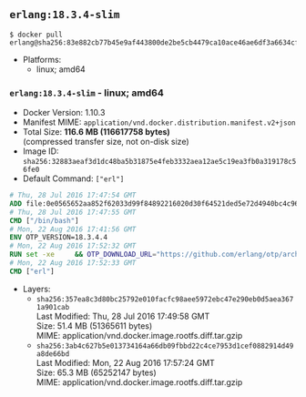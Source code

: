 ## `erlang:18.3.4-slim`

```console
$ docker pull erlang@sha256:83e882cb77b45e9af443800de2be5cb4479ca10ace46ae6df3a6634cf6e3416f
```

-	Platforms:
	-	linux; amd64

### `erlang:18.3.4-slim` - linux; amd64

-	Docker Version: 1.10.3
-	Manifest MIME: `application/vnd.docker.distribution.manifest.v2+json`
-	Total Size: **116.6 MB (116617758 bytes)**  
	(compressed transfer size, not on-disk size)
-	Image ID: `sha256:32883aeaf3d1dc48ba5b31875e4feb3332aea12ae5c19ea3fb0a319178c56fe0`
-	Default Command: `["erl"]`

```dockerfile
# Thu, 28 Jul 2016 17:47:54 GMT
ADD file:0e0565652aa852f62033d99f84892216020d30f64521ded5e72d4940bc4c9697 in /
# Thu, 28 Jul 2016 17:47:55 GMT
CMD ["/bin/bash"]
# Mon, 22 Aug 2016 17:41:56 GMT
ENV OTP_VERSION=18.3.4.4
# Mon, 22 Aug 2016 17:52:32 GMT
RUN set -xe 	&& OTP_DOWNLOAD_URL="https://github.com/erlang/otp/archive/OTP-$OTP_VERSION.tar.gz" 	&& OTP_DOWNLOAD_SHA256="3956f5c4fcd05848c7fe048d5c4ef7eaf002a8312cba0674150c5a10ab0e9f04" 	&& runtimeDeps=' 		libodbc1 		libssl1.0.0 		libsctp1 	' 	&& buildDeps=' 		curl 		ca-certificates 		autoconf 		gcc 		make 		libncurses-dev 		unixodbc-dev 		libssl-dev 		libsctp-dev 	' 	&& apt-get update 	&& apt-get install -y --no-install-recommends $runtimeDeps 	&& apt-get install -y --no-install-recommends $buildDeps 	&& curl -fSL -o otp-src.tar.gz "$OTP_DOWNLOAD_URL" 	&& echo "$OTP_DOWNLOAD_SHA256 otp-src.tar.gz" | sha256sum -c - 	&& mkdir -p /usr/src/otp-src 	&& tar -xzf otp-src.tar.gz -C /usr/src/otp-src --strip-components=1 	&& rm otp-src.tar.gz 	&& cd /usr/src/otp-src 	&& ./otp_build autoconf 	&& ./configure --enable-sctp 	&& make -j$(nproc) 	&& make install 	&& find /usr/local -name examples | xargs rm -rf 	&& apt-get purge -y --auto-remove $buildDeps 	&& rm -rf /usr/src/otp-src /var/lib/apt/lists/*
# Mon, 22 Aug 2016 17:52:33 GMT
CMD ["erl"]
```

-	Layers:
	-	`sha256:357ea8c3d80bc25792e010facfc98aee5972ebc47e290eb0d5aea3671a901cab`  
		Last Modified: Thu, 28 Jul 2016 17:49:58 GMT  
		Size: 51.4 MB (51365611 bytes)  
		MIME: application/vnd.docker.image.rootfs.diff.tar.gzip
	-	`sha256:3ab4c627b5e013734164a66db09fbbd22c4ce7953d1cef0882914d49a8de66bd`  
		Last Modified: Mon, 22 Aug 2016 17:57:24 GMT  
		Size: 65.3 MB (65252147 bytes)  
		MIME: application/vnd.docker.image.rootfs.diff.tar.gzip
